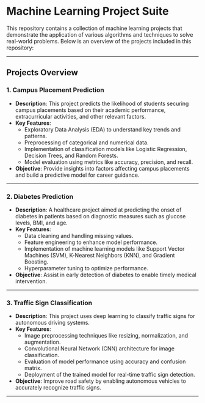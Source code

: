 # Machine Learning Project Suite

This repository contains a collection of machine learning projects that demonstrate the application of various algorithms and techniques to solve real-world problems. Below is an overview of the projects included in this repository:

---

## Projects Overview

### 1. **Campus Placement Prediction**
- **Description**: This project predicts the likelihood of students securing campus placements based on their academic performance, extracurricular activities, and other relevant factors.
- **Key Features**:
  - Exploratory Data Analysis (EDA) to understand key trends and patterns.
  - Preprocessing of categorical and numerical data.
  - Implementation of classification models like Logistic Regression, Decision Trees, and Random Forests.
  - Model evaluation using metrics like accuracy, precision, and recall.
- **Objective**: Provide insights into factors affecting campus placements and build a predictive model for career guidance.


---

### 2. **Diabetes Prediction**
- **Description**: A healthcare project aimed at predicting the onset of diabetes in patients based on diagnostic measures such as glucose levels, BMI, and age.
- **Key Features**:
  - Data cleaning and handling missing values.
  - Feature engineering to enhance model performance.
  - Implementation of machine learning models like Support Vector Machines (SVM), K-Nearest Neighbors (KNN), and Gradient Boosting.
  - Hyperparameter tuning to optimize performance.
- **Objective**: Assist in early detection of diabetes to enable timely medical intervention.


---

### 3. **Traffic Sign Classification**
- **Description**: This project uses deep learning to classify traffic signs for autonomous driving systems.
- **Key Features**:
  - Image preprocessing techniques like resizing, normalization, and augmentation.
  - Convolutional Neural Network (CNN) architecture for image classification.
  - Evaluation of model performance using accuracy and confusion matrix.
  - Deployment of the trained model for real-time traffic sign detection.
- **Objective**: Improve road safety by enabling autonomous vehicles to accurately recognize traffic signs.


---

